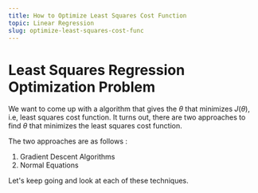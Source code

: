 ```yaml
---
title: How to Optimize Least Squares Cost Function
topic: Linear Regression
slug: optimize-least-squares-cost-func
---
```


# Least Squares Regression Optimization Problem

We want to come up with a algorithm that gives the $\theta$ that minimizes $J(\theta)$, i.e, least squares cost function. It turns out, there are two approaches to find $\theta$ that minimizes the least squares cost function.

The two approaches are as follows :
1. Gradient Descent Algorithms
2. Normal Equations

Let's keep going and look at each of these techniques.

